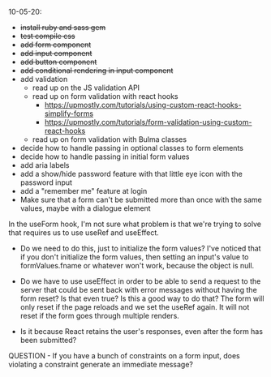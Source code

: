 10-05-20:
- ~~install ruby and sass gem~~
- ~~test compile css~~
- ~~add form component~~
- ~~add input component~~
- ~~add button component~~
- ~~add conditional rendering in input component~~
- add validation
    - read up on the JS validation API
    - read up on form validation with react hooks
        - https://upmostly.com/tutorials/using-custom-react-hooks-simplify-forms
        - https://upmostly.com/tutorials/form-validation-using-custom-react-hooks
    - read up on form validation with Bulma classes
- decide how to handle passing in optional classes to form elements
- decide how to handle passing in initial form values
- add aria labels
- add a show/hide password feature with that little eye icon with the password input
- add a "remember me" feature at login
- Make sure that a form can't be submitted more than once with the same values, maybe with a dialogue element

In the useForm hook, I'm not sure what problem is that we're trying to solve that requires us to use useRef and useEffect. 

- Do we need to do this, just to initialize the form values? I've noticed that if you don't initialize the form values, then setting an input's value to formValues.fname or whatever won't work, because the object is null. 

- Do we have to use useEffect in order to be able to send a request to the server that could be sent back with error messages without having the form reset? Is that even true? Is this a good way to do that? The form will only reset if the page reloads and we set the useRef again. It will not reset if the form goes through multiple renders.

- Is it because React retains the user's responses, even after the form has been submitted?

QUESTION - If you have a bunch of constraints on a form input, does violating a constraint generate an immediate message?